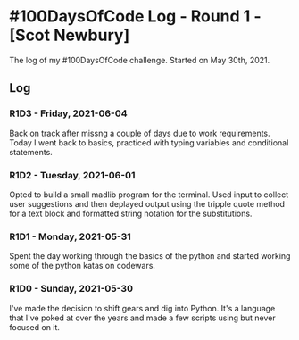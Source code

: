 # #100DaysOfCode Log - Round 1 - [Scot Newbury]

The log of my #100DaysOfCode challenge. Started on May 30th, 2021.

## Log

### R1D3 - Friday, 2021-06-04
Back on track after missng a couple of days due to work requirements. Today I went back to basics, practiced with typing variables and conditional statements.

### R1D2 - Tuesday, 2021-06-01
Opted to build a small madlib program for the terminal. Used input to collect user suggestions and then deplayed output using the tripple quote method for a text block and formatted string notation for the substitutions.

### R1D1 - Monday, 2021-05-31
Spent the day working through the basics of the python and started working some of the python katas on codewars.

### R1D0 - Sunday, 2021-05-30
I've  made the decision to shift gears and dig into Python. It's a language that I've poked at over the years and made a few scripts using but never focused on it.
